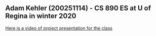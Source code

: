 ## Adam Kehler (200251114) - CS 890 ES at U of Regina in winter 2020

[Here is a video of project presentation for the class](https://web.microsoftstream.com/video/9230c3b2-d721-411b-b1b9-da85b0f8242b)
